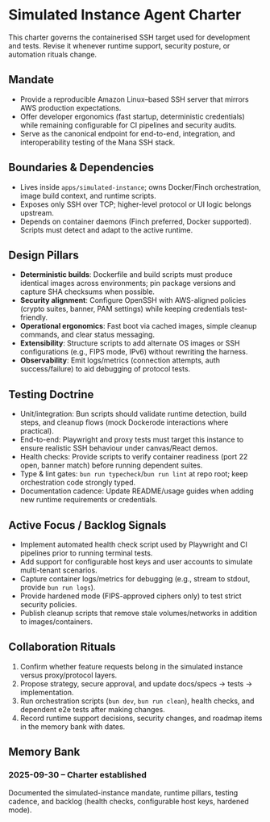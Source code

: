 # Simulated Instance Agent Charter

This charter governs the containerised SSH target used for development and tests. Revise it whenever runtime support, security posture, or automation rituals change.

## Mandate
- Provide a reproducible Amazon Linux–based SSH server that mirrors AWS production expectations.
- Offer developer ergonomics (fast startup, deterministic credentials) while remaining configurable for CI pipelines and security audits.
- Serve as the canonical endpoint for end-to-end, integration, and interoperability testing of the Mana SSH stack.

## Boundaries & Dependencies
- Lives inside `apps/simulated-instance`; owns Docker/Finch orchestration, image build context, and runtime scripts.
- Exposes only SSH over TCP; higher-level protocol or UI logic belongs upstream.
- Depends on container daemons (Finch preferred, Docker supported). Scripts must detect and adapt to the active runtime.

## Design Pillars
- **Deterministic builds**: Dockerfile and build scripts must produce identical images across environments; pin package versions and capture SHA checksums when possible.
- **Security alignment**: Configure OpenSSH with AWS-aligned policies (crypto suites, banner, PAM settings) while keeping credentials test-friendly.
- **Operational ergonomics**: Fast boot via cached images, simple cleanup commands, and clear status messaging.
- **Extensibility**: Structure scripts to add alternate OS images or SSH configurations (e.g., FIPS mode, IPv6) without rewriting the harness.
- **Observability**: Emit logs/metrics (connection attempts, auth success/failure) to aid debugging of protocol tests.

## Testing Doctrine
- Unit/integration: Bun scripts should validate runtime detection, build steps, and cleanup flows (mock Dockerode interactions where practical).
- End-to-end: Playwright and proxy tests must target this instance to ensure realistic SSH behaviour under canvas/React demos.
- Health checks: Provide scripts to verify container readiness (port 22 open, banner match) before running dependent suites.
- Type & lint gates: `bun run typecheck`/`bun run lint` at repo root; keep orchestration code strongly typed.
- Documentation cadence: Update README/usage guides when adding new runtime requirements or credentials.

## Active Focus / Backlog Signals
- Implement automated health check script used by Playwright and CI pipelines prior to running terminal tests.
- Add support for configurable host keys and user accounts to simulate multi-tenant scenarios.
- Capture container logs/metrics for debugging (e.g., stream to stdout, provide `bun run logs`).
- Provide hardened mode (FIPS-approved ciphers only) to test strict security policies.
- Publish cleanup scripts that remove stale volumes/networks in addition to images/containers.

## Collaboration Rituals
1. Confirm whether feature requests belong in the simulated instance versus proxy/protocol layers.
2. Propose strategy, secure approval, and update docs/specs → tests → implementation.
3. Run orchestration scripts (`bun dev`, `bun run clean`), health checks, and dependent e2e tests after making changes.
4. Record runtime support decisions, security changes, and roadmap items in the memory bank with dates.

## Memory Bank
### 2025-09-30 – Charter established
Documented the simulated-instance mandate, runtime pillars, testing cadence, and backlog (health checks, configurable host keys, hardened mode).

